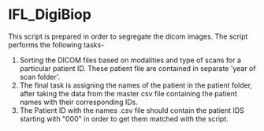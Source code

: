 # IFL_DigiBiop
This script is prepared in order to segregate the dicom images. The script performs the following tasks-
1. Sorting the DICOM files based on modalities and type of scans for a particular patient ID. These patient file are contained in separate 'year of scan folder'.
2. The final task is assigning the names of the patient in the patient folder, after taking the data from the master csv file containing the patient names with their corresponding IDs.
3. The Patient ID with the names .csv file should contain the patient IDS starting with "000" in  order to get them matched with the script.
